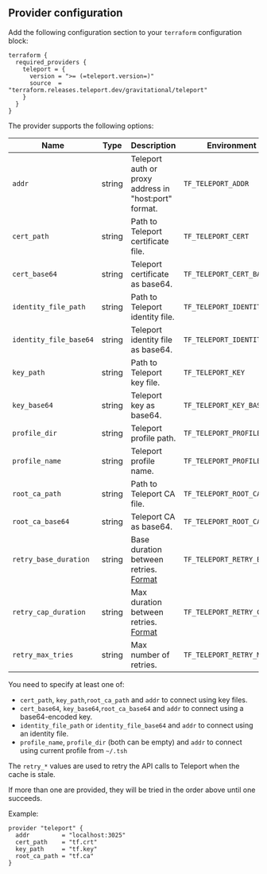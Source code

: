 ## Provider configuration

Add the following configuration section to your `terraform` configuration block:

```
terraform {
  required_providers {
    teleport = {
      version = ">= (=teleport.version=)"
      source  = "terraform.releases.teleport.dev/gravitational/teleport"
    }
  }
}
```

The provider supports the following options:

| Name                   | Type   | Description                                                                    | Environment Variable               |
| ---------------------- | ------ | ------------------------------------------------------------------------------ | ---------------------------------- |
| `addr`                 | string | Teleport auth or proxy address in "host:port" format.                          | `TF_TELEPORT_ADDR`                 |
| `cert_path`            | string | Path to Teleport certificate file.                                             | `TF_TELEPORT_CERT`                 |
| `cert_base64`          | string | Teleport certificate as base64.                                                | `TF_TELEPORT_CERT_BASE64`          |
| `identity_file_path`   | string | Path to Teleport identity file.                                                | `TF_TELEPORT_IDENTITY_FILE_PATH`   |
| `identity_file_base64` | string | Teleport identity file as base64.                                              | `TF_TELEPORT_IDENTITY_FILE_BASE64` |
| `key_path`             | string | Path to Teleport key file.                                                     | `TF_TELEPORT_KEY`                  |
| `key_base64`           | string | Teleport key as base64.                                                        | `TF_TELEPORT_KEY_BASE64`           |
| `profile_dir`          | string | Teleport profile path.                                                         | `TF_TELEPORT_PROFILE_PATH`         |
| `profile_name`         | string | Teleport profile name.                                                         | `TF_TELEPORT_PROFILE_NAME`         |
| `root_ca_path`         | string | Path to Teleport CA file.                                                      | `TF_TELEPORT_ROOT_CA`              |
| `root_ca_base64`       | string | Teleport CA as base64.                                                         | `TF_TELEPORT_ROOT_CA_BASE64`       |
| `retry_base_duration`  | string | Base duration between retries. [Format](https://pkg.go.dev/time#ParseDuration) | `TF_TELEPORT_RETRY_BASE_DURATION`  |
| `retry_cap_duration`   | string | Max duration between retries. [Format](https://pkg.go.dev/time#ParseDuration)  | `TF_TELEPORT_RETRY_CAP_DURATION`   |
| `retry_max_tries`      | string | Max number of retries.                                                         | `TF_TELEPORT_RETRY_MAX_TRIES`      |

You need to specify at least one of:

- `cert_path`, `key_path`,`root_ca_path` and `addr` to connect using key files.
- `cert_base64`, `key_base64`,`root_ca_base64` and `addr` to connect using a base64-encoded key.
- `identity_file_path` or `identity_file_base64` and `addr` to connect using an identity file.
- `profile_name`, `profile_dir` (both can be empty) and `addr` to connect using current profile from `~/.tsh`

The `retry_*` values are used to retry the API calls to Teleport when the cache is stale.

If more than one are provided, they will be tried in the order above until one succeeds.

Example:

```
provider "teleport" {
  addr         = "localhost:3025"
  cert_path    = "tf.crt"
  key_path     = "tf.key"
  root_ca_path = "tf.ca"
}
```